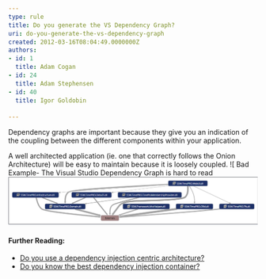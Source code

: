 ```yaml
---
type: rule
title: Do you generate the VS Dependency Graph?
uri: do-you-generate-the-vs-dependency-graph
created: 2012-03-16T08:04:49.0000000Z
authors:
- id: 1
  title: Adam Cogan
- id: 24
  title: Adam Stephensen
- id: 40
  title: Igor Goldobin

---
```


Dependency graphs are important because they give you an indication of the coupling between the different components within your application.

A well architected application (ie. one that correctly follows the Onion Architecture) will be easy to maintain because it is loosely coupled.
![ Bad Example- The Visual Studio Dependency Graph is hard to read![TimePRODependence-good.png it is easy to see from your Dependency Graph if there is coupling between your UI and your Dependencies](TimePRODependence.png)
#### Further Reading:

- [Do you use a dependency injection centric architecture?](/do-you-use-a-dependency-injection-centric-architecture)
- [Do you know the best dependency injection container?](/Pages/Do-You-Know-the-Best-Dependency-Injection-Container.aspx)
